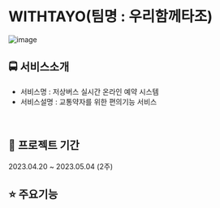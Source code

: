 # WITHTAYO(팀명 : 우리함께타조)
![image](https://user-images.githubusercontent.com/129911634/236151485-599432ed-fc8e-42ec-b318-1078f6fe70f1.png)
## 🚍 서비스소개
* 서비스명 : 저상버스 실시간 온라인 예약 시스템
* 서비스설명 : 교통약자를 위한 편의기능 서비스
<br>

## 📆 프로젝트 기간
2023.04.20 ~ 2023.05.04 (2주)
<br>

## ⭐ 주요기능
